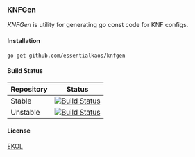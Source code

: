 ### KNFGen

_KNFGen_ is utility for generating go const code for KNF configs.


#### Installation

````
go get github.com/essentialkaos/knfgen
````

#### Build Status

| Repository | Status |
|------------|--------|
| Stable | [![Build Status](https://travis-ci.org/essentialkaos/knfgen.svg?branch=master)](https://travis-ci.org/essentialkaos/knfgen) |
| Unstable | [![Build Status](https://travis-ci.org/essentialkaos/knfgen.svg?branch=develop)](https://travis-ci.org/essentialkaos/knfgen) |

#### License

[EKOL](https://essentialkaos.com/ekol)
